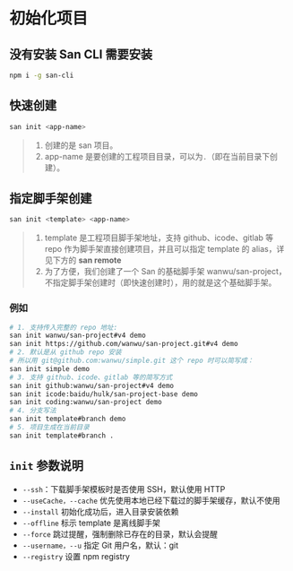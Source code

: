 

# 初始化项目

## 没有安装 San CLI 需要安装

```bash
npm i -g san-cli
```

## 快速创建

```bash
san init <app-name>
```

> 1. 创建的是 san 项目。
> 2. app-name 是要创建的工程项目目录，可以为`.`（即在当前目录下创建）。

## 指定脚手架创建

```bash
san init <template> <app-name>
```

> 1. template 是工程项目脚手架地址，支持 github、icode、gitlab 等 repo 作为脚手架直接创建项目，并且可以指定 template 的 alias，详见下方的 **san remote**
> 2. 为了方便，我们创建了一个 San 的基础脚手架 wanwu/san-project，不指定脚手架创建时（即快速创建时），用的就是这个基础脚手架。

### 例如

```bash
# 1. 支持传入完整的 repo 地址:
san init wanwu/san-project#v4 demo
san init https://github.com/wanwu/san-project.git#v4 demo
# 2. 默认是从 github repo 安装
# 所以用 git@github.com:wanwu/simple.git 这个 repo 时可以简写成：
san init simple demo
# 3. 支持 github、icode、gitlab 等的简写方式
san init github:wanwu/san-project#v4 demo
san init icode:baidu/hulk/san-project-base demo
san init coding:wanwu/san-project demo
# 4. 分支写法
san init template#branch demo
# 5. 项目生成在当前目录
san init template#branch .
```

## `init` 参数说明

-   `--ssh`：下载脚手架模板时是否使用 SSH，默认使用 HTTP
-   `--useCache，--cache` 优先使用本地已经下载过的脚手架缓存，默认不使用
-   `--install` 初始化成功后，进入目录安装依赖
-   `--offline` 标示 template 是离线脚手架
-   `--force` 跳过提醒，强制删除已存在的目录，默认会提醒
-   `--username，--u` 指定 Git 用户名，默认：git
-   `--registry` 设置 npm registry
